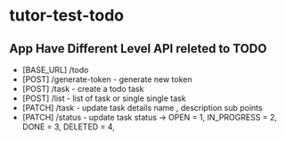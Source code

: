# tutor-test-todo

## App Have Different Level API releted to TODO

- [BASE_URL] /todo
- [POST] /generate-token - generate new token
- [POST] /task - create a todo task
- [POST] /list - list of task or single single task
- [PATCH] /task - update task details name , description sub points
- [PATCH] /status - update task status -> OPEN = 1, IN_PROGRESS = 2, DONE = 3, DELETED = 4,
